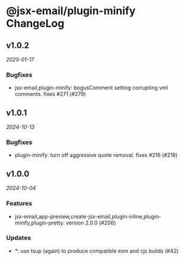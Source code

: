 # @jsx-email/plugin-minify ChangeLog

## v1.0.2

_2025-01-17_

### Bugfixes

- jsx-email,plugin-minify: bogusComment setting corrupting vml comments. fixes #271 (#279)

## v1.0.1

_2024-10-13_

### Bugfixes

- plugin-minify: turn off aggressive quote removal. fixes #216 (#218)

## v1.0.0

_2024-10-04_

### Features

- jsx-email,app-preview,create-jsx-email,plugin-inline,plugin-minify,plugin-pretty: version 2.0.0 (#206)

### Updates

- \*: use tsup (again) to produce compatible esm and cjs builds (#42)
